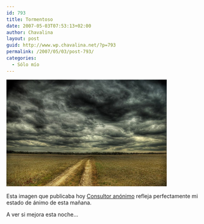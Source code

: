 ```yaml
---
id: 793
title: Tormentoso
date: 2007-05-03T07:53:13+02:00
author: Chavalina
layout: post
guid: http://www.wp.chavalina.net/?p=793
permalink: /2007/05/03/post-793/
categories:
  - Sólo mío
---
```

<p class="imgcentro">
  <img src="/imagenes/fotos/tormentoso.jpg" alt="Tormentoso" />
</p>

Esta imagen que publicaba hoy <a href="http://www.vidadeunconsultor.com/2007/05/dia-tormentoso/" target="_blank">Consultor anónimo</a> refleja perfectamente mi estado de ánimo de esta ma&ntilde;ana.

A ver si mejora esta noche…